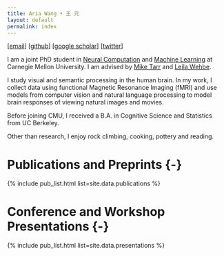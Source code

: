 ```yaml
---
title: Aria Wang • 王 元
layout: default
permalink: index
---
```


[<a href="mailto:ariawang@cmu.edu">email</a>]
[<a href="https://www.github.com/ariaaay">github</a>]
[<a href="https://scholar.google.com/citations?user=MepHbYgAAAAJ&hl=en">google scholar</a>]
[<a href="https://twitter.com/ariairaw">twitter</a>]

I am a joint PhD student in [Neural Computation](http://compneuro.cmu.edu/) and [Machine Learning](https://www.ml.cmu.edu/) at Carnegie Mellon University. I am advised by
[Mike Tarr](https://www.cmu.edu/dietrich/psychology/people/core-training-faculty/tarr-michael.html) and
[Leila Wehbe](https://www.cs.cmu.edu/~lwehbe/).

I study visual and semantic processing in the human brain. In my work, I collect data using functional Magnetic Resonance Imaging (fMRI) and use models from computer vision and natural language processing to model brain responses of viewing natural images and movies. 

Before joining CMU, I received a B.A. in Cognitive Science and Statistics from UC Berkeley.

Other than research, I enjoy rock climbing, cooking, pottery and reading.

# Publications and Preprints {-}
{% include pub_list.html list=site.data.publications %}

# Conference and Workshop Presentations {-}
{% include pub_list.html list=site.data.presentations %}

<!-- # Projects {-}
{% include detail_list.html list=site.data.projects %} -->
